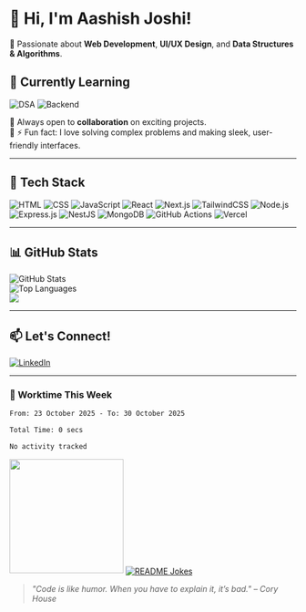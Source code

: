 # 👋 Hi, I'm Aashish Joshi!  
🔹 Passionate about **Web Development**, **UI/UX Design**, and **Data Structures & Algorithms**.  
## 🌱 Currently Learning
![DSA](https://img.shields.io/badge/DSA-in%20progress-blue?style=flat-square) ![Backend](https://img.shields.io/badge/Backend-NestJS-informational?style=flat-square)

🔹 Always open to **collaboration** on exciting projects.  
🔹 ⚡ Fun fact: I love solving complex problems and making sleek, user-friendly interfaces.  

---

## 🚀 Tech Stack 
![HTML](https://img.shields.io/badge/HTML5-E34F26?style=for-the-badge&logo=html5&logoColor=white)  ![CSS](https://img.shields.io/badge/CSS3-1572B6?style=for-the-badge&logo=css3&logoColor=white) ![JavaScript](https://img.shields.io/badge/JavaScript-F7DF1E?style=for-the-badge&logo=javascript&logoColor=black)  ![React](https://img.shields.io/badge/React-61DAFB?style=for-the-badge&logo=react&logoColor=black)  ![Next.js](https://img.shields.io/badge/Next.js-000000?style=for-the-badge&logo=next.js&logoColor=white)  ![TailwindCSS](https://img.shields.io/badge/Tailwind_CSS-38B2AC?style=for-the-badge&logo=tailwind-css&logoColor=white)  ![Node.js](https://img.shields.io/badge/Node.js-339933?style=for-the-badge&logo=node.js&logoColor=white)  ![Express.js](https://img.shields.io/badge/Express.js-000000?style=for-the-badge&logo=express&logoColor=white)  ![NestJS](https://img.shields.io/badge/NestJS-E0234E?style=for-the-badge&logo=nestjs&logoColor=white)   ![MongoDB](https://img.shields.io/badge/MongoDB-47A248?style=for-the-badge&logo=mongodb&logoColor=white)  ![GitHub Actions](https://img.shields.io/badge/GitHub_Actions-2088FF?style=for-the-badge&logo=github-actions&logoColor=white)  ![Vercel](https://img.shields.io/badge/Vercel-000000?style=for-the-badge&logo=vercel&logoColor=white)  

---

## 📊 GitHub Stats  
![GitHub Stats](https://github-readme-stats.vercel.app/api?username=aashishjoshi5&show_icons=true&theme=radical)  
![Top Languages](https://github-readme-stats.vercel.app/api/top-langs/?username=aashishjoshi5&layout=compact&theme=radical)  
<img src="https://github-profile-trophy.vercel.app/?username=aashishjoshi5&theme=juicyfresh&no-bg=true" />


---

## 📫 Let's Connect!  
[![LinkedIn](https://img.shields.io/badge/LinkedIn-0077B5?style=for-the-badge&logo=linkedin&logoColor=white)](https://www.linkedin.com/in/aashish-joshi-a72a71228/)



---

### 💪 Worktime This Week
<!--START_SECTION:waka-->

```txt
From: 23 October 2025 - To: 30 October 2025

Total Time: 0 secs

No activity tracked
```

<!--END_SECTION:waka-->

<img src="https://media.giphy.com/media/jTNG3RF6EwbkpD4LZx/giphy.gif?cid=ecf05e47ao5s20ic49qxcmn2imsd60vobj94hpmbqn1nj5st&ep=v1_gifs_related&rid=giphy.gif&ct=g" width="200">  
<a href="https://readme-jokes.vercel.app"><img align="center" src="https://readme-jokes.vercel.app/api" alt="README Jokes"></a>


> *"Code is like humor. When you have to explain it, it’s bad." – Cory House*

